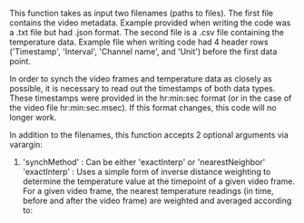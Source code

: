 This function takes as input two filenames (paths to files). The first file contains the video metadata. Example provided when writing the code was a .txt file but had .json format. The second file is a .csv file containing the temperature data. Example file when writing code had 4 header rows ('Timestamp', 'Interval', 'Channel name', and 'Unit') before the first data point.

In order to synch the video frames and temperature data as closely as possible, it is necessary to read out the timestamps of both data types. These timestamps were provided in the hr:min:sec format (or in the case of the video file hr:min:sec.msec). If this format changes, this code will no longer work.

In addition to the filenames, this function accepts 2 optional arguments via varargin:

1) 'synchMethod' : Can be either 'exactInterp' or 'nearestNeighbor'
'exactInterp'
: Uses a simple form of inverse distance weighting to determine the temperature value at the timepoint of a given video frame. For a given video frame, the nearest temperature readings (in time, before and after the video frame) are weighted and averaged according to:


